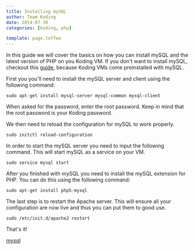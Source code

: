 ```yaml
---
title: Installing mySQL
author: Team Koding
date: 2014-07-30
categories: [koding, php]

template: page.toffee
---
```


In this guide we will cover the basics on how you can install mySQL and the latest version of PHP on you Koding VM. If you don't want to install mySQL, checkout this [guide](mysql), because Koding VMs come preinstalled with mySQL.

First you you'll need to install the mySQL server and client using the following command:

``` 
sudo apt-get install mysql-server mysql-common mysql-client
```

When asked for the password, enter the root password. Keep in mind that the root password is your Koding password.

We then need to reload the configuration for mySQL to work properly.

```
sudo initctl reload-configuration
```

In order to start the mySQL server you need to input the following command. This will start mySQL as a service on your VM.

```
sudo service mysql start
```

After you finished with mySQL you need to install the mySQL extension for PHP. You can do this using the following command:

```
sudo apt-get install php5-mysql
```

The last step is to restart the Apache server. This will ensure all your configuration are now live and thus you can put them to good use.

```
sudo /etc/init.d/apache2 restart
```

That's it!

[mysql](http://learn.koding.com/guides/mysql-on-koding/)